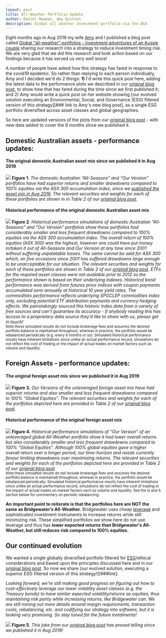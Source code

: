 ```yaml
---
layout: post
title: All-Weather Portfolio Update 
author: Daniel Newman, Amy Quinton
description: Global all weather investment portfolio via the ASX
---
```


<style>
p.comment {
background-color: #DBDBDB;
padding: 3px;
border: 2px black;
margin-left: 1px;
border-radius: 1px;
font-size: 12px
}
</style>

Eight months ago in Aug 2019 my wife [Amy][1] and I published a blog post called [Global “all-weather” portfolios - investment adventures of an Aussie couple][3] sharing our research into a strategy to reduce investment timing risk. We are very glad that we did this research and took action based on our findings because it has served us very well since!

A number of people have asked how this strategy has fared in response to the covid19 epidemic. So rather than replying to each person individually, Amy and I decided we'd do 2 things: **1)** I'd write this quick post here, adding the latest data to the performance plots we described in our [original blog post][3], to show how that has fared during the time since we first published it; and 2) Amy would write a quick post on her website showing [our evolved solution executing an Environmental, Social, and Governance (ESG) filtered version of this stratagy][### link to Amy's new blog post], as a single ESG portfolio diversified across asset classes and global geographies.

So here are updated versions of the plots from our [original blog post][3] - with new data added to cover the 8 months since we published it. 

## Domestic Australian assets - performance updates:

<a name="figure-1-link"></a>
#### The original domestic Australian asset mix since we published it in Aug 2019
![]({{"/images/AU-newDataOnly.png"|absolute_url}})
**Figure 1**. *The domestic Australian “All-Seasons” and “Our Version” portfolios have had superior returns and smaller drawdowns compared to 100% equities via the ASX 300 accumulation index, since we [published the asset mix in Aug 2019][3]. The relevant securities and weights for each of these portfolios are shown in in Table 2 of our [original blog post][3].* 

<a name="figure-2-link"></a>
#### Historical performance of the original domestic Australian asset mix 
![]({{"/images/AU-combo-updated.png"|absolute_url}})
**Figure 2**. *Historical performance simulations of domestic Australian “All-Seasons” and “Our Version” portfolios show these portfolios had considerably smaller and less frequent drawdowns compared to 100% equities via the ASX 300 accumulation index. The overall return of 100% equities (ASX 300) was the highest, however one could have put money in/taken it out of All-Seasons and Our Version at any time since 2001 without suffering unpalatable losses. The same cannot be said for ASX 300 which, on five occasions since 2001 has suffered drawdowns large enough to be unacceptable for our situation. The relevant securities and weights for each of these portfolios are shown in Table 2 of our [original blog post][3]. ETFs for the required asset classes were not available prior to 2012 so the performance shown is based on their underlying indexes. Historical bond performance was derived from futures price indices with coupon payments accumulated semi annually at historical 10 year yield rates. The commodities performance reflects underlying SPGCLEP commodities index only, excluding potential ETF distribution payments and currency hedging effects. We painstakingly sourced this historic index data from a variety of free sources and can't guarantee its accuracy - if anybody reading this has access to a proprietary data source they’d like to share with us, please get in touch!* <br>
<sub> Note these simulated results do not include brokerage fees and assumes the desired portfolio balance is maintained throughout, whereas in practice, the portfolio would be rebalanced periodically (e.g. every 6 months or so). Simulated historical performance results have inherent limitations since unlike an actual performance record, simulations do not reflect the cost of trading or the impact of actual trades on market factors such as volume and liquidity. <sub>

## Foreign Assets - performance updates:

<a name="figure-3-link"></a>
#### The original foreign asset mix since we published it in Aug 2019
![]({{"/images/Global-newDataOnly.png"|absolute_url}})
**Figure 3.** *Our Versions of the unleveraged foreign asset mix have had superior returns and also smaller and less frequent drawdowns compared to 100% “Global Equities”. The relevant securities and weights for each of the portfolios depicted here are provided in Table 2 of our [original blog post][3].*<br>

<a name="figure-4-link"></a>
#### Historical performance of the original foreign asset mix
![]({{"/images/Global-combo-updated.png"|absolute_url}})
**Figure 4.** *Historical performance simulations of “Our Version” of an unleveraged global All-Weather portfolio show it had lower overall returns but also considerably smaller and less frequent drawdowns compared to 100% “Global Equities”. Although 100% global equities gave a higher overall return over a longer period, our time-horizon and needs currently favour limiting drawdowns over maximising returns. The relevant securities and weights for each of the portfolios depicted here are provided in Table 2 of our [original blog post][3].*<br>
<sub>Note these simulated results do not include brokerage fees and assumes the desired portfolio balance is maintained throughout, whereas in practice, the portfolio would be rebalanced periodically. Simulated historical performance results have inherent limitations since unlike an actual performance record, simulations do not reflect the cost of trading or the impact of actual trades on market factors such as volume and liquidity. See the Q and A section below for commentary on periodic rebalancing.<sub>

**An important point to reiterate is that the portfolios here are NOT the same as Bridgewater’s All-Weather.** Bridgewater uses cheap [leverage][16] and sophisticated investment instruments to increase returns while still minimizing risk. These simplified portfolios we show here do not use leverage and thus has **lower expected returns than Bridgewater's All-Weather, but still reduces risk compared to 100% equities.** 

## Our continued evolution

We wanted a single globally diversified portfolio filtered for [ESG][4]/ethical considerations and based upon the principles discussed here and in our [original blog post][3]. So now we share [our evolved solution, executing a superior ESG filtered version of this strategy!][###link]. 

*Looking forward, we're still making good progress on figuring out how to cost-effectively leverage our lower volatility asset classes (e.g. the Treasury bonds) to have similar expected volatility/returns as equities, thus maintaining risk parity while increasing returns, like Bridgewater can. We are still ironing out more details around margin requirements, transaction costs, rebalancing, etc. and codifying our strategy into software, but it is looking very promising. So stay tuned for the future instalments!*

<a name="figure-3-link"></a>
![]({{"/images/chair-lift.png"|absolute_url}}) **Figure 5.** *This joke from our [original blog post][3] has proved telling since we published it in Aug 2019!*


[1]: https://amyquinton.github.io/about/
[2]: https://dpnewman.com/
[3]: https://dpnewman.com/Global-All-weather-portfolios-investment-adventures-of-an-Aussie-couple/
[4]: https://www.investopedia.com/terms/e/environmental-social-and-governance-esg-criteria.asp
[16]: https://www.investopedia.com/terms/l/leverage.asp
[17]: https://www.bridgewater.com/research-library/daily-observations/geographic-diversification-can-be-a-lifesaver/